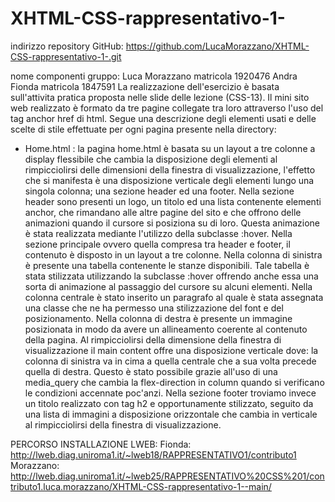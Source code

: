 # XHTML-CSS-rappresentativo-1-

indirizzo repository GitHub: https://github.com/LucaMorazzano/XHTML-CSS-rappresentativo-1-.git

nome componenti gruppo: Luca Morazzano 	matricola 1920476
		        Andra Fionda 	matricola 1847591
La realizzazione dell'esercizio è basata sull'attivita pratica proposta nelle slide delle lezione (CSS-13). 
Il mini sito web realizzato è formato da tre pagine collegate tra loro attraverso l'uso del tag anchor href di html.
Segue una descrizione degli elementi usati e delle scelte di stile effettuate per ogni pagina presente nella directory:

- Home.html : la pagina home.html è basata su un layout a tre colonne a display flessibile che cambia
la disposizione degli elementi al rimpicciolirsi delle dimensioni della finestra di visualizzazione, l'effetto che si manifesta è una disposizione verticale degli elementi lungo una singola colonna;
una sezione header ed una footer. 
Nella sezione header sono presenti un logo, un titolo ed una lista contenente elementi anchor, che rimandano alle altre pagine del sito e che offrono delle animazioni quando il cursore si posiziona su di loro.
Questa animazione è stata realizzata mediante l'utilizzo della subclasse :hover.
Nella sezione principale ovvero quella compresa tra header e footer, il contenuto è disposto in un layout a tre colonne.
Nella colonna di sinistra è presente una tabella contenente le stanze disponibili. Tale tabella è stata stilizzata utilizzando la subclasse :hover
offrendo anche essa una sorta di animazione al passaggio del cursore su alcuni elementi.
Nella colonna centrale è stato inserito un paragrafo al quale è stata assegnata una classe che ne ha permesso una stilizzazione del font e del posizionamento.
Nella colonna di destra è presente un immagine posizionata in modo da avere un allineamento coerente al contenuto della pagina.
Al rimpicciolirsi della dimensione della finestra di visualizzazione il main content offre una disposizione verticale dove:
la colonna di sinistra va in cima a quella centrale che a sua volta precede quella di destra. Questo è stato possibile grazie all'uso
di una media_query che cambia la flex-direction in column quando si verificano le condizioni accennate poc'anzi.
Nella sezione footer troviamo invece un titolo realizzato con tag h2 e opportunamente stilizzato, seguito da una lista di immagini
a disposizione orizzontale che cambia in verticale al rimpicciolirsi della finestra di visualizzazione.



PERCORSO INSTALLAZIONE LWEB:
Fionda: http://lweb.diag.uniroma1.it/~lweb18/RAPPRESENTATIVO1/contributo1
Morazzano: http://lweb.diag.uniroma1.it/~lweb25/RAPPRESENTATIVO%20CSS%201/contributo1.luca.morazzano/XHTML-CSS-rappresentativo-1--main/

